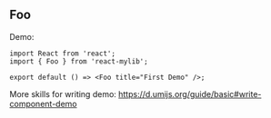 ## Foo

Demo:

```tsx
import React from 'react';
import { Foo } from 'react-mylib';

export default () => <Foo title="First Demo" />;
```

More skills for writing demo: https://d.umijs.org/guide/basic#write-component-demo
